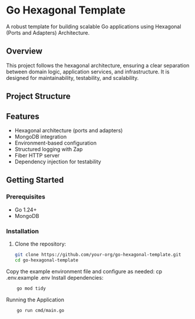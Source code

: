 # Go Hexagonal Template

A robust template for building scalable Go applications using Hexagonal (Ports and Adapters) Architecture.

## Overview

This project follows the hexagonal architecture, ensuring a clear separation between domain logic, application services, and infrastructure. It is designed for maintainability, testability, and scalability.

## Project Structure

## Features

- Hexagonal architecture (ports and adapters)
- MongoDB integration
- Environment-based configuration
- Structured logging with Zap
- Fiber HTTP server
- Dependency injection for testability

## Getting Started

### Prerequisites

- Go 1.24+
- MongoDB

### Installation

1. Clone the repository:
   ```sh
   git clone https://github.com/your-org/go-hexagonal-template.git
   cd go-hexagonal-template

Copy the example environment file and configure as needed:
cp .env.example .env
Install dependencies:

```sh
    go mod tidy
```


Running the Application

```sh
    go run cmd/main.go
```
